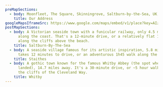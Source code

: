 ```yaml
---
preMapSections:
  - body: Moonfleet, The Square, Skinningrove, Saltburn-by-the-Sea, UK, TS13 4BD
    title: Our Address
googleMapsIframeSrc: https://www.google.com/maps/embed/v1/place?key=AIzaSyC8V96sGgzrasorg2xPOlrlp-cpQFPLSxM&q=The%20Square%2C%20Skinningrove%2C%20Saltburn-By-The-Sea%2C%20TS13%204BD&zoom=12
postMapSections:
  - body: A Victorian seaside town with a funicular railway, only 4.5 miles north
      along the coast. That's a 12-minute drive, or a relatively flat 1h30 walk
      along the cliffs above the beach.
    title: Saltburn-By-The-Sea
  - body: A seaside village famous for its artistic inspiration, 5.8 miles away. It
      takes 12 minutes to drive, or an adventurous 1h45 walk along the cliffs.
    title: Staithes
  - body: A gothic town known for the famous Whitby Abbey (the spot where Dracula
      landed), 14.7 miles away. It's a 30-minute drive, or ~5 hour walk along
      the cliffs of the Cleveland Way.
    title: Whitby
---
```

